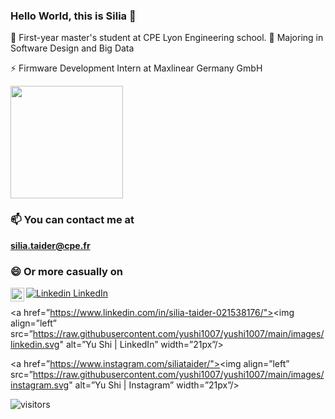 ### Hello World, this is Silia 👋

💬 First-year master's student at CPE Lyon Engineering school.
🔭 Majoring in Software Design and Big Data

⚡ Firmware Development Intern at Maxlinear Germany GmbH

  <img height="180em" src="https://github-readme-stats.vercel.app/api?username=siliataider&show_icons=true&hide_border=true&&count_private=true&include_all_commits=true" />

### 📫 You can contact me at 

**silia.taider@cpe.fr**

### 😄 Or more casually on

[![Linkedin](https://i.stack.imgur.com/gVE0j.png) LinkedIn](https://www.linkedin.com/in/silia-taider-021538176/)
&nbsp;
[<img align="left" alt="Instagram" width="22px" src="![icons8-instagram-48](https://user-images.githubusercontent.com/69010419/191536034-bc07fe85-0430-4e9e-ae09-cf0c41b88a89.png)" /> ](https://www.instagram.com/siliataider)

<a href=”https://www.linkedin.com/in/silia-taider-021538176/"><img align=”left” src=”https://raw.githubusercontent.com/yushi1007/yushi1007/main/images/linkedin.svg" alt=”Yu Shi | LinkedIn” width=”21px”/></a>

<a href=”https://www.instagram.com/siliataider/"><img align=”left” src=”https://raw.githubusercontent.com/yushi1007/yushi1007/main/images/instagram.svg" alt=”Yu Shi | Instagram” width=”21px”/></a>

![visitors](https://visitor-badge.glitch.me/badge?page_id=page.id)
